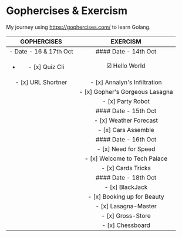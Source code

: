 # Gophercises & Exercism
My journey using https://gophercises.com/ to learn Golang.

| GOPHERCISES | EXERCISM |
| :---: | :---: |
| - Date - 16 & 17th Oct | #### Date - 14th Oct
| <ul><li>- [x] Quiz Cli </li></ul> |:ballot_box_with_check: Hello World
| - [x] URL Shortner | - [x] Annalyn's Infiltration
| | - [x] Gopher's Gorgeous Lasagna
| | - [x] Party Robot
| | #### Date - 15th Oct
| | - [x] Weather Forecast
| | - [x] Cars Assemble
| | #### Date - 16th Oct
| | - [x] Need for Speed
| | - [x] Welcome to Tech Palace
| | - [x] Cards Tricks
| | #### Date - 18th Oct
| | - [x] BlackJack
| | - [x] Booking up for Beauty
| | - [x] Lasagna-Master
| | - [x] Gross-Store
| | - [x] Chessboard













